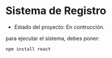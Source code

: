 <h1> Sistema de Registro</h1>

- Estado del proyecto: En contrucción.

para ejecutar el sistema, debes poner:

```npm install react```
